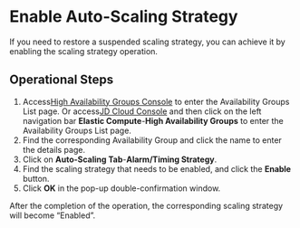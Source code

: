 # Enable Auto-Scaling Strategy

If you need to restore a suspended scaling strategy, you can achieve it by enabling the scaling strategy operation.

## Operational Steps

1. Access[High Availability Groups Console](https://cns-console.jdcloud.com/availabilitygroup/list) to enter the Availability Groups List page. Or access[JD Cloud Console](https://console.jdcloud.com) and then click on the left navigation bar **Elastic Compute**-**High Availability Groups** to enter the Availability Groups List page. 
2. Find the corresponding Availability Group and click the name to enter the details page.
3. Click on **Auto-Scaling Tab**-**Alarm/Timing Strategy**.
4. Find the scaling strategy that needs to be enabled, and click the **Enable** button.
4. Click **OK** in the pop-up double-confirmation window.

After the completion of the operation, the corresponding scaling strategy will become “Enabled”.
		


